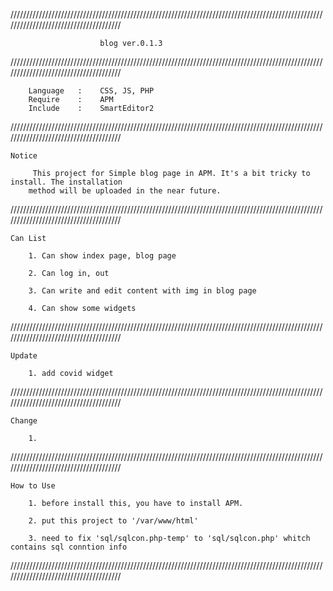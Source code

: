 //////////////////////////////////////////////////////////////////////////////////////////////////////////////////////////////////////

						blog ver.0.1.3

//////////////////////////////////////////////////////////////////////////////////////////////////////////////////////////////////////

		Language   :	CSS, JS, PHP
		Require    :	APM
		Include    :	SmartEditor2

//////////////////////////////////////////////////////////////////////////////////////////////////////////////////////////////////////

	Notice

		 This project for Simple blog page in APM. It's a bit tricky to install. The installation
		method will be uploaded in the near future.


//////////////////////////////////////////////////////////////////////////////////////////////////////////////////////////////////////


	Can List

		1. Can show index page, blog page

		2. Can log in, out

		3. Can write and edit content with img in blog page

		4. Can show some widgets


//////////////////////////////////////////////////////////////////////////////////////////////////////////////////////////////////////

	Update
	
		1. add covid widget


//////////////////////////////////////////////////////////////////////////////////////////////////////////////////////////////////////

	Change

		1. 

		
//////////////////////////////////////////////////////////////////////////////////////////////////////////////////////////////////////

	How to Use

		1. before install this, you have to install APM.

		2. put this project to '/var/www/html'

		3. need to fix 'sql/sqlcon.php-temp' to 'sql/sqlcon.php' whitch contains sql conntion info


//////////////////////////////////////////////////////////////////////////////////////////////////////////////////////////////////////
